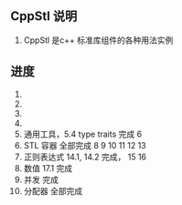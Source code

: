 ## CppStl 说明
1. CppStl 是c++ 标准库组件的各种用法实例

## 进度

1. 
2. 
3.
4.
5. 通用工具，5.4 type traits 完成
6
7. STL 容器 全部完成
8
9
10
11
12
13
14. 正则表达式 14.1, 14.2 完成，
15
16
17. 数值 17.1 完成
18. 并发 完成
19. 分配器 全部完成